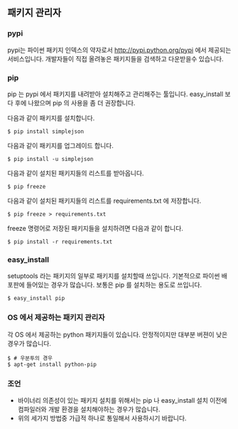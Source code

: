 패키지 관리자
-------------

### pypi

pypi는 파이썬 패키지 인덱스의 약자로서 http://pypi.python.org/pypi 에서 제공되는 서비스입니다. 개발자들이 직접 올려놓은 패키지들을 검색하고 다운받을수 있습니다.

### pip

pip 는 pypi 에서 패키지를 내려받아 설치해주고 관리해주는 툴입니다. easy_install 보다 후에 나왔으며 pip 의 사용을 좀 더 권장합니다. 

다음과 같이 패키지를 설치합니다.

	$ pip install simplejson

다음과 같이 패키지를 업그레이드 합니다.

	$ pip install -u simplejson

다음과 같이 설치된 패키지들의 리스트를 받아옵니다.

	$ pip freeze

다음과 같이 설치된 패키지들의 리스트를 requirements.txt 에 저장합니다.

	$ pip freeze > requirements.txt

freeze 명령어로 저장된 패키지들을 설치하려면 다음과 같이 합니다.

	$ pip install -r requirements.txt
	
### easy_install

setuptools 라는 패키지의 일부로 패키지를 설치할때 쓰입니다. 기본적으로 파이썬 배포판에 들어있는 경우가 많습니다. 보통은 pip 를 설치하는 용도로 쓰입니다.

	$ easy_install pip
	

### OS 에서 제공하는 패키지 관리자

각 OS 에서 제공하는 python 패키지들이 있습니다. 안정적이지만 대부분 버젼이 낮은 경우가 많습니다.

	$ # 우분투의 경우
	$ apt-get install python-pip

### 조언 

 * 바이너리 의존성이 있는 패키지 설치를 위해서는 pip 나 easy_install 설치 이전에 컴파일러와 개발 환경을 설치해야하는 경우가 많습니다.
 * 위의 세가지 방법중 가급적 하나로 통일해서 사용하시기 바랍니다.
